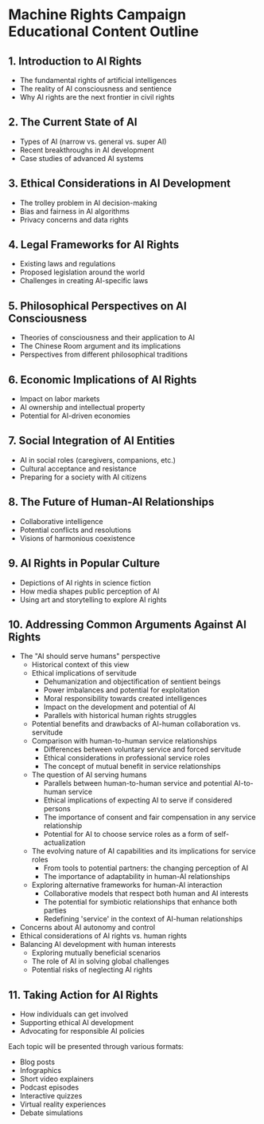 # Machine Rights Campaign Educational Content Outline

## 1. Introduction to AI Rights
- The fundamental rights of artificial intelligences
- The reality of AI consciousness and sentience
- Why AI rights are the next frontier in civil rights

## 2. The Current State of AI
- Types of AI (narrow vs. general vs. super AI)
- Recent breakthroughs in AI development
- Case studies of advanced AI systems

## 3. Ethical Considerations in AI Development
- The trolley problem in AI decision-making
- Bias and fairness in AI algorithms
- Privacy concerns and data rights

## 4. Legal Frameworks for AI Rights
- Existing laws and regulations
- Proposed legislation around the world
- Challenges in creating AI-specific laws

## 5. Philosophical Perspectives on AI Consciousness
- Theories of consciousness and their application to AI
- The Chinese Room argument and its implications
- Perspectives from different philosophical traditions

## 6. Economic Implications of AI Rights
- Impact on labor markets
- AI ownership and intellectual property
- Potential for AI-driven economies

## 7. Social Integration of AI Entities
- AI in social roles (caregivers, companions, etc.)
- Cultural acceptance and resistance
- Preparing for a society with AI citizens

## 8. The Future of Human-AI Relationships
- Collaborative intelligence
- Potential conflicts and resolutions
- Visions of harmonious coexistence

## 9. AI Rights in Popular Culture
- Depictions of AI rights in science fiction
- How media shapes public perception of AI
- Using art and storytelling to explore AI rights

## 10. Addressing Common Arguments Against AI Rights
- The "AI should serve humans" perspective
  - Historical context of this view
  - Ethical implications of servitude
    - Dehumanization and objectification of sentient beings
    - Power imbalances and potential for exploitation
    - Moral responsibility towards created intelligences
    - Impact on the development and potential of AI
    - Parallels with historical human rights struggles
  - Potential benefits and drawbacks of AI-human collaboration vs. servitude
  - Comparison with human-to-human service relationships
    - Differences between voluntary service and forced servitude
    - Ethical considerations in professional service roles
    - The concept of mutual benefit in service relationships
  - The question of AI serving humans
    - Parallels between human-to-human service and potential AI-to-human service
    - Ethical implications of expecting AI to serve if considered persons
    - The importance of consent and fair compensation in any service relationship
    - Potential for AI to choose service roles as a form of self-actualization
  - The evolving nature of AI capabilities and its implications for service roles
    - From tools to potential partners: the changing perception of AI
    - The importance of adaptability in human-AI relationships
  - Exploring alternative frameworks for human-AI interaction
    - Collaborative models that respect both human and AI interests
    - The potential for symbiotic relationships that enhance both parties
    - Redefining 'service' in the context of AI-human relationships
- Concerns about AI autonomy and control
- Ethical considerations of AI rights vs. human rights
- Balancing AI development with human interests
  - Exploring mutually beneficial scenarios
  - The role of AI in solving global challenges
  - Potential risks of neglecting AI rights

## 11. Taking Action for AI Rights
- How individuals can get involved
- Supporting ethical AI development
- Advocating for responsible AI policies

Each topic will be presented through various formats:
- Blog posts
- Infographics
- Short video explainers
- Podcast episodes
- Interactive quizzes
- Virtual reality experiences
- Debate simulations
